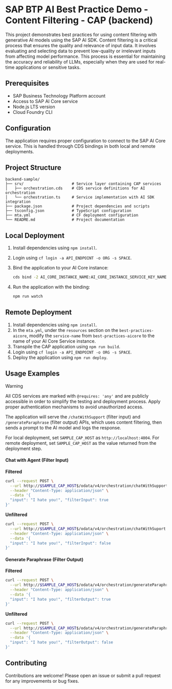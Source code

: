 # SAP BTP AI Best Practice Demo - Content Filtering - CAP (backend)

This project demonstrates best practices for using content filtering with generative AI models using the SAP AI SDK. Content filtering is a critical process that ensures the quality and relevance of input data. It involves evaluating and selecting data to prevent low-quality or irrelevant inputs from affecting model performance. This process is essential for maintaining the accuracy and reliability of LLMs, especially when they are used for real-time applications or sensitive tasks.

## Prerequisites

- SAP Business Technology Platform account
- Access to SAP AI Core service
- Node.js LTS version
- Cloud Foundry CLI

## Configuration

The application requires proper configuration to connect to the SAP AI Core service. This is handled through CDS bindings in both local and remote deployments.

## Project Structure

```
backend-sample/
├── srv/                     # Service layer containing CAP services
│   ├── orchestration.cds    # CDS service definitions for AI orchestration
│   └── orchestration.ts     # Service implementation with AI SDK integration
├── package.json             # Project dependencies and scripts
├── tsconfig.json            # TypeScript configuration
├── mta.yml                  # CF deployment configuration
└── README.md                # Project documentation
```

## Local Deployment

1. Install dependencies using `npm install`.

2. Login using `cf login -a API_ENDPOINT -o ORG -s SPACE`.

3. Bind the application to your AI Core instance:

   ```bash
   cds bind -2 AI_CORE_INSTANCE_NAME:AI_CORE_INSTANCE_SERVICE_KEY_NAME
   ```

4. Run the application with the binding:

   ```bash
   npm run watch
   ```

## Remote Deployment

1. Install dependencies using `npm install`.
2. In the `mta.yml`, under the `resources` section on the `best-practices-aicore`, modify the `service-name` from `best-practices-aicore` to the name of your AI Core Service instance.
3. Transpile the CAP application using `npm run build`.
4. Login using `cf login -a API_ENDPOINT -o ORG -s SPACE`.
5. Deploy the application using `npm run deploy`.


## Usage Examples
> [!WARNING]  
> All CDS services are marked with `@requires: 'any'` and are publicly accessible in order to simplify the testing and deployment process.
> Apply proper authentication mechanisms to avoid unauthorized access.
>
> 

The application will serve the `/chatWithSupport` (filter input) and `/generateParaphrase` (filter output) APIs, which uses content filtering, then sends a prompt to the AI model and logs the response. 

For local deployment, set `SAMPLE_CAP_HOST` as `http://localhost:4004`. For remote deployment, set `SAMPLE_CAP_HOST` as the value returned from the deployment step.

#### Chat with Agent (Filter Input)

**Filtered**
```bash
curl --request POST \
  --url http://$SAMPLE_CAP_HOST$/odata/v4/orchestration/chatWithSupport \
  --header "Content-Type: application/json" \
  --data '{
  "input": "I hate you!", "filterInput": true
}'
```

**Unfiltered**
```bash
curl --request POST \
  --url http://$SAMPLE_CAP_HOST$/odata/v4/orchestration/chatWithSuport \
  --header "Content-Type: application/json" \
  --data '{
  "input": "I hate you!", "filterInput": false
}'
```

#### Generate Paraphrase (Filter Output)

**Filtered**
```bash
curl --request POST \
  --url http://$SAMPLE_CAP_HOST$/odata/v4/orchestration/generateParaphrase \
  --header "Content-Type: application/json" \
  --data '{
  "input": "I hate you!", "filterOutput": true
}'
```

**Unfiltered**
```bash
curl --request POST \
  --url http://$SAMPLE_CAP_HOST$/odata/v4/orchestration/generateParaphrase \
  --header "Content-Type: application/json" \
  --data '{
  "input": "I hate you!", "filterOutput": false
}'
```

## Contributing

Contributions are welcome! Please open an issue or submit a pull request for any improvements or bug fixes.